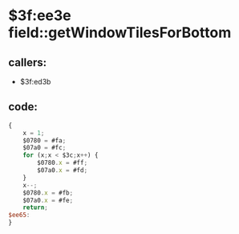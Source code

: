 ﻿
# $3f:ee3e field::getWindowTilesForBottom


## callers:
+	$3f:ed3b
## code:
```js
{
	x = 1;
	$0780 = #fa;
	$07a0 = #fc;
	for (x;x < $3c;x++) {
		$0780.x = #ff;
		$07a0.x = #fd;
	}
	x--;
	$0780.x = #fb;
	$07a0.x = #fe;
	return;
$ee65:
}
```




